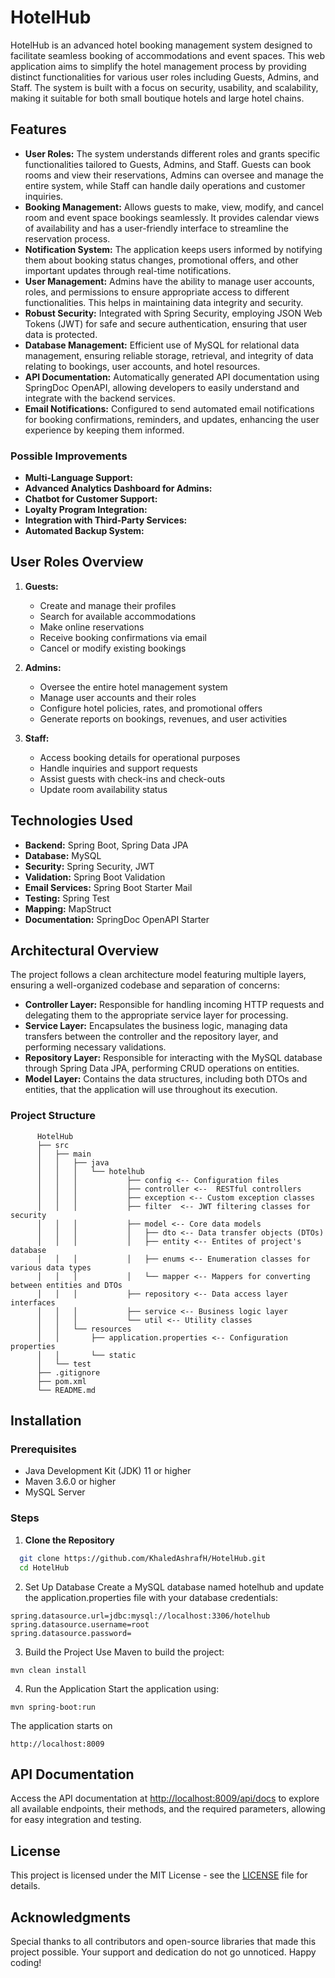 # HotelHub

HotelHub is an advanced hotel booking management system designed to facilitate seamless booking of accommodations and event spaces. This web application aims to simplify the hotel management process by providing distinct functionalities for various user roles including Guests, Admins, and Staff. The system is built with a focus on security, usability, and scalability, making it suitable for both small boutique hotels and large hotel chains.

## Features

- **User Roles:** The system understands different roles and grants specific functionalities tailored to Guests, Admins, and Staff. Guests can book rooms and view their reservations, Admins can oversee and     manage the entire system, while Staff can handle daily operations and customer inquiries.
- **Booking Management:** Allows guests to make, view, modify, and cancel room and event space bookings seamlessly. It provides calendar views of availability and has a user-friendly interface to streamline the reservation process.
- **Notification System:** The application keeps users informed by notifying them about booking status changes, promotional offers, and other important updates through real-time notifications.
- **User Management:** Admins have the ability to manage user accounts, roles, and permissions to ensure appropriate access to different functionalities. This helps in maintaining data integrity and security.
- **Robust Security:** Integrated with Spring Security, employing JSON Web Tokens (JWT) for safe and secure authentication, ensuring that user data is protected.
- **Database Management:** Efficient use of MySQL for relational data management, ensuring reliable storage, retrieval, and integrity of data relating to bookings, user accounts, and hotel resources.
- **API Documentation:** Automatically generated API documentation using SpringDoc OpenAPI, allowing developers to easily understand and integrate with the backend services.
- **Email Notifications:** Configured to send automated email notifications for booking confirmations, reminders, and updates, enhancing the user experience by keeping them informed.

### Possible Improvements

- **Multi-Language Support:** 
- **Advanced Analytics Dashboard for Admins:** 
- **Chatbot for Customer Support:** 
- **Loyalty Program Integration:** 
- **Integration with Third-Party Services:** 
- **Automated Backup System:**  

## User Roles Overview
1. **Guests:**
   - Create and manage their profiles
   - Search for available accommodations 
   - Make online reservations
   - Receive booking confirmations via email
   - Cancel or modify existing bookings
  
2. **Admins:**
   - Oversee the entire hotel management system
   - Manage user accounts and their roles
   - Configure hotel policies, rates, and promotional offers
   - Generate reports on bookings, revenues, and user activities

3. **Staff:**
   - Access booking details for operational purposes
   - Handle inquiries and support requests
   - Assist guests with check-ins and check-outs
   - Update room availability status

     
## Technologies Used

- **Backend:** Spring Boot, Spring Data JPA
- **Database:** MySQL
- **Security:** Spring Security, JWT
- **Validation:** Spring Boot Validation
- **Email Services:** Spring Boot Starter Mail
- **Testing:** Spring Test
- **Mapping:** MapStruct
- **Documentation:** SpringDoc OpenAPI Starter

## Architectural Overview

The project follows a clean architecture model featuring multiple layers, ensuring a well-organized codebase and separation of concerns:

- **Controller Layer:** Responsible for handling incoming HTTP requests and delegating them to the appropriate service layer for processing.
- **Service Layer:** Encapsulates the business logic, managing data transfers between the controller and the repository layer, and performing necessary validations.
- **Repository Layer:** Responsible for interacting with the MySQL database through Spring Data JPA, performing CRUD operations on entities.
- **Model Layer:** Contains the data structures, including both DTOs and entities, that the application will use throughout its execution.


### Project Structure
```
      HotelHub
      ├── src
      │   ├── main
      │   │   ├── java
      │   │   │   └── hotelhub 
      │   │   │           ├── config <-- Configuration files
      │   │   │           ├── controller <--  RESTful controllers
      │   │   │           ├── exception <-- Custom exception classes
      │   │   │           ├── filter  <-- JWT filtering classes for security
      │   │   │           ├── model <-- Core data models
      │   │   │           │   ├── dto <-- Data transfer objects (DTOs)
      │   │   │           │   ├── entity <-- Entites of project's database
      │   │   │           │   ├── enums <-- Enumeration classes for various data types
      │   │   │           │   └── mapper <-- Mappers for converting between entities and DTOs
      │   │   │           ├── repository <-- Data access layer interfaces
      │   │   │           ├── service <-- Business logic layer
      │   │   │           └── util <-- Utility classes
      │   │   └── resources
      │   │       ├── application.properties <-- Configuration properties
      │   │       └── static
      │   └── test
      ├── .gitignore
      ├── pom.xml
      └── README.md
 ```

## Installation

### Prerequisites

- Java Development Kit (JDK) 11 or higher
- Maven 3.6.0 or higher
- MySQL Server

### Steps

1. **Clone the Repository**
 ```bash
   git clone https://github.com/KhaledAshrafH/HotelHub.git
   cd HotelHub
```

2. Set Up Database
Create a MySQL database named hotelhub and update the application.properties file with your database credentials:

```
spring.datasource.url=jdbc:mysql://localhost:3306/hotelhub
spring.datasource.username=root
spring.datasource.password=
```

3. Build the Project
Use Maven to build the project:
```
mvn clean install
```

4. Run the Application
Start the application using:
```
mvn spring-boot:run
```

The application starts on
```
http://localhost:8009
```

## API Documentation
Access the API documentation at [http://localhost:8009/api/docs](http://localhost:8009/api/docs) to explore all available endpoints, their methods, and the required parameters, allowing for easy integration and testing.


## License
This project is licensed under the MIT License - see the [LICENSE](LICENSE) file for details.

## Acknowledgments
Special thanks to all contributors and open-source libraries that made this project possible. Your support and dedication do not go unnoticed. Happy coding!

